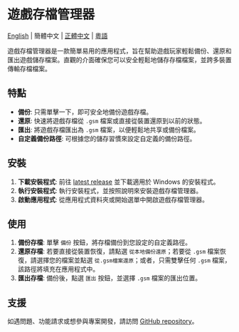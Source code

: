 # 遊戲存檔管理器
[English](./README.md) | 簡體中文 | [正體中文](./README_TW.md) | [粵語](./README_HK.md) 

遊戲存檔管理器是一款簡單易用的應用程式，旨在幫助遊戲玩家輕鬆備份、還原和匯出遊戲儲存檔案。直觀的介面確保您可以安全輕鬆地儲存存檔檔案，並跨多裝置傳輸存檔檔案。

## 特點

- **備份**: 只需單擊一下，即可安全地備份遊戲存檔。
- **還原**: 快速將遊戲存檔從 `.gsm` 檔案或直接從裝置還原到以前的狀態。
- **匯出**: 將遊戲存檔匯出為 `.gsm` 檔案，以便輕鬆地共享或備份檔案。
- **自定義備份路徑**: 可根據您的儲存習慣來設定自定義的備份路徑。

## 安裝

1. **下載安裝程式**: 前往 [latest release](https://github.com/dyang886/Game-Save-Manager/releases) 並下載適用於 Windows 的安裝程式。
2. **執行安裝程式**: 執行安裝程式，並按照說明來安裝遊戲存檔管理器。
3. **啟動應用程式**: 從應用程式資料夾或開始選單中開啟遊戲存檔管理器。

## 使用

1. **備份存檔**: 單擊 `備份` 按鈕，將存檔備份到您設定的自定義路徑。
2. **還原存檔**: 若要直接從裝置恢復，請點選 `從本地備份還原`；若要從 `.gsm` 檔案恢復，請選擇您的檔案並點選 `從.gsm檔案還原`；或者，只需雙擊任何 `.gsm` 檔案，該路徑將填充在應用程式中。
3. **匯出存檔**: 備份後，點選 `匯出` 按鈕，並選擇 `.gsm` 檔案的匯出位置。

## 支援

如遇問題、功能請求或想參與專案開發，請訪問 [GitHub repository](https://github.com/dyang886/Game-Save-Manager)。
